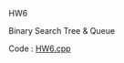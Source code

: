 HW6

Binary Search Tree & Queue

Code : [HW6.cpp](https://github.com/laynotena/Data-structure/blob/main/HW6/HW6.cpp)

